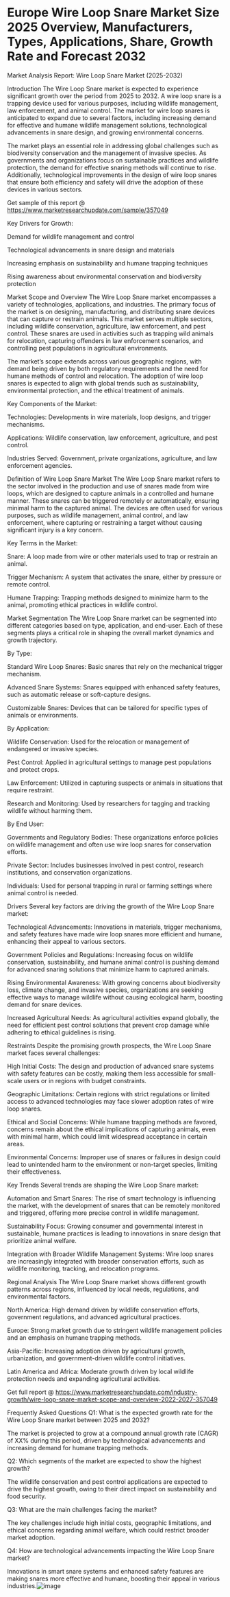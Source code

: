 # Europe Wire Loop Snare Market Size 2025 Overview, Manufacturers, Types, Applications, Share, Growth Rate and Forecast 2032
Market Analysis Report: Wire Loop Snare Market (2025-2032)

Introduction
The Wire Loop Snare market is expected to experience significant growth over the period from 2025 to 2032. A wire loop snare is a trapping device used for various purposes, including wildlife management, law enforcement, and animal control. The market for wire loop snares is anticipated to expand due to several factors, including increasing demand for effective and humane wildlife management solutions, technological advancements in snare design, and growing environmental concerns.

The market plays an essential role in addressing global challenges such as biodiversity conservation and the management of invasive species. As governments and organizations focus on sustainable practices and wildlife protection, the demand for effective snaring methods will continue to rise. Additionally, technological improvements in the design of wire loop snares that ensure both efficiency and safety will drive the adoption of these devices in various sectors.

Get sample of this report @ https://www.marketresearchupdate.com/sample/357049 

Key Drivers for Growth:

Demand for wildlife management and control

Technological advancements in snare design and materials

Increasing emphasis on sustainability and humane trapping techniques

Rising awareness about environmental conservation and biodiversity protection

Market Scope and Overview
The Wire Loop Snare market encompasses a variety of technologies, applications, and industries. The primary focus of the market is on designing, manufacturing, and distributing snare devices that can capture or restrain animals. This market serves multiple sectors, including wildlife conservation, agriculture, law enforcement, and pest control. These snares are used in activities such as trapping wild animals for relocation, capturing offenders in law enforcement scenarios, and controlling pest populations in agricultural environments.

The market’s scope extends across various geographic regions, with demand being driven by both regulatory requirements and the need for humane methods of control and relocation. The adoption of wire loop snares is expected to align with global trends such as sustainability, environmental protection, and the ethical treatment of animals.

Key Components of the Market:

Technologies: Developments in wire materials, loop designs, and trigger mechanisms.

Applications: Wildlife conservation, law enforcement, agriculture, and pest control.

Industries Served: Government, private organizations, agriculture, and law enforcement agencies.

Definition of Wire Loop Snare Market
The Wire Loop Snare market refers to the sector involved in the production and use of snares made from wire loops, which are designed to capture animals in a controlled and humane manner. These snares can be triggered remotely or automatically, ensuring minimal harm to the captured animal. The devices are often used for various purposes, such as wildlife management, animal control, and law enforcement, where capturing or restraining a target without causing significant injury is a key concern.

Key Terms in the Market:

Snare: A loop made from wire or other materials used to trap or restrain an animal.

Trigger Mechanism: A system that activates the snare, either by pressure or remote control.

Humane Trapping: Trapping methods designed to minimize harm to the animal, promoting ethical practices in wildlife control.

Market Segmentation
The Wire Loop Snare market can be segmented into different categories based on type, application, and end-user. Each of these segments plays a critical role in shaping the overall market dynamics and growth trajectory.

By Type:

Standard Wire Loop Snares: Basic snares that rely on the mechanical trigger mechanism.

Advanced Snare Systems: Snares equipped with enhanced safety features, such as automatic release or soft-capture designs.

Customizable Snares: Devices that can be tailored for specific types of animals or environments.

By Application:

Wildlife Conservation: Used for the relocation or management of endangered or invasive species.

Pest Control: Applied in agricultural settings to manage pest populations and protect crops.

Law Enforcement: Utilized in capturing suspects or animals in situations that require restraint.

Research and Monitoring: Used by researchers for tagging and tracking wildlife without harming them.

By End User:

Governments and Regulatory Bodies: These organizations enforce policies on wildlife management and often use wire loop snares for conservation efforts.

Private Sector: Includes businesses involved in pest control, research institutions, and conservation organizations.

Individuals: Used for personal trapping in rural or farming settings where animal control is needed.

Drivers
Several key factors are driving the growth of the Wire Loop Snare market:

Technological Advancements: Innovations in materials, trigger mechanisms, and safety features have made wire loop snares more efficient and humane, enhancing their appeal to various sectors.

Government Policies and Regulations: Increasing focus on wildlife conservation, sustainability, and humane animal control is pushing demand for advanced snaring solutions that minimize harm to captured animals.

Rising Environmental Awareness: With growing concerns about biodiversity loss, climate change, and invasive species, organizations are seeking effective ways to manage wildlife without causing ecological harm, boosting demand for snare devices.

Increased Agricultural Needs: As agricultural activities expand globally, the need for efficient pest control solutions that prevent crop damage while adhering to ethical guidelines is rising.

Restraints
Despite the promising growth prospects, the Wire Loop Snare market faces several challenges:

High Initial Costs: The design and production of advanced snare systems with safety features can be costly, making them less accessible for small-scale users or in regions with budget constraints.

Geographic Limitations: Certain regions with strict regulations or limited access to advanced technologies may face slower adoption rates of wire loop snares.

Ethical and Social Concerns: While humane trapping methods are favored, concerns remain about the ethical implications of capturing animals, even with minimal harm, which could limit widespread acceptance in certain areas.

Environmental Concerns: Improper use of snares or failures in design could lead to unintended harm to the environment or non-target species, limiting their effectiveness.

Key Trends
Several trends are shaping the Wire Loop Snare market:

Automation and Smart Snares: The rise of smart technology is influencing the market, with the development of snares that can be remotely monitored and triggered, offering more precise control in wildlife management.

Sustainability Focus: Growing consumer and governmental interest in sustainable, humane practices is leading to innovations in snare design that prioritize animal welfare.

Integration with Broader Wildlife Management Systems: Wire loop snares are increasingly integrated with broader conservation efforts, such as wildlife monitoring, tracking, and relocation programs.

Regional Analysis
The Wire Loop Snare market shows different growth patterns across regions, influenced by local needs, regulations, and environmental factors.

North America: High demand driven by wildlife conservation efforts, government regulations, and advanced agricultural practices.

Europe: Strong market growth due to stringent wildlife management policies and an emphasis on humane trapping methods.

Asia-Pacific: Increasing adoption driven by agricultural growth, urbanization, and government-driven wildlife control initiatives.

Latin America and Africa: Moderate growth driven by local wildlife protection needs and expanding agricultural activities.

Get full report @ https://www.marketresearchupdate.com/industry-growth/wire-loop-snare-market-scope-and-overview-2022-2027-357049 

Frequently Asked Questions
Q1: What is the expected growth rate for the Wire Loop Snare market between 2025 and 2032?

The market is projected to grow at a compound annual growth rate (CAGR) of XX% during this period, driven by technological advancements and increasing demand for humane trapping methods.

Q2: Which segments of the market are expected to show the highest growth?

The wildlife conservation and pest control applications are expected to drive the highest growth, owing to their direct impact on sustainability and food security.

Q3: What are the main challenges facing the market?

The key challenges include high initial costs, geographic limitations, and ethical concerns regarding animal welfare, which could restrict broader market adoption.

Q4: How are technological advancements impacting the Wire Loop Snare market?

Innovations in smart snare systems and enhanced safety features are making snares more effective and humane, boosting their appeal in various industries.![image](https://github.com/user-attachments/assets/01dd6ff1-78b0-4612-8023-788db249a2df)
